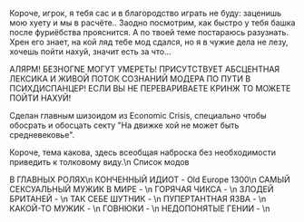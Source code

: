 Короче, игрок, я тебя сас и в благородство играть не буду: заценишь мою хуету и мы в расчёте..
Заодно посмотрим, как быстро у тебя башка после фуриёбства прояснится. А по твоей теме постараюсь разузнать.
Хрен его знает, на кой ляд тебе мод сдался, но я в чужие дела не лезу, хочешь пойти нахуй, значит есть за что…


АЛЯРМ! БЕЗНОГNЕ МОГУТ УМЕРЕТЬ! ПРИСУТСТВУЕТ АБСЦЕНТНАЯ ЛЕКСИКА И ЖИВОЙ ПОТОК СОЗНАНИЙ МОДЕРА ПО ПУТИ В ПСИХДИСПАНЦЕР!
ЕСЛИ ВЫ НЕ ПЕРЕВАРИВАЕТЕ КРИНЖ ТО МОЖЕТЕ ПОЙТИ НАХУЙ!


Сделан главным шизоидом из Economic Crisis, специально чтобы обосрать и обосцать секту "На движке хой не может быть средневековье".

Короче, тема какова, здесь всеобщая наброска без необходимости приведить к толковому виду.\n
Список модов

В ГЛАВНЫХ РОЛЯХ\n
КОНЧЕННЫЙ ИДИОТ - Old Europe 1300\n
САМЫЙ СЕКСУАЛЬНЫЙ МУЖИК В МИРЕ - \n
ГОРЯЧАЯ ЧИКСА - \n
ЗЛОДЕЙ БРИТАНЕЙ - \n
ТАК СЕБЕ ШУТНИК - \n
ПУПЕРТАНТНАЯ ЯЗВА - \n
КАКОЙ-ТО МУЖИК - \n
ГОВНЮКИ - \n
НЕДОПОНЯТЫЕ ГЕНИИ - \n


